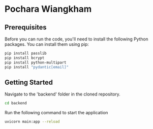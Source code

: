 # Pochara Wiangkham

## Prerequisites

Before you can run the code, you'll need to install the following Python packages. You can install them using pip:

```bash
pip install passlib
pip install bcrypt
pip install python-multipart
pip install "pydantic[email]"
```
## Getting Started
Navigate to the 'backend' folder in the cloned repository.
```bash
cd backend
```
Run the following command to start the application

```bash
uvicorn main:app --reload
```